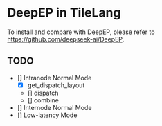 # DeepEP in TileLang

To install and compare with DeepEP, please refer to https://github.com/deepseek-ai/DeepEP.

## TODO
- [] Intranode Normal Mode
    - [x] get_dispatch_layout
    - [] dispatch
    - [] combine
- [] Internode Normal Mode
- [] Low-latency Mode